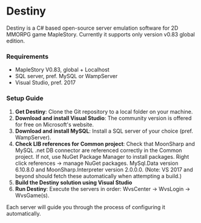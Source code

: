 # Destiny

Destiny is a C# based open-source server emulation software for 2D MMORPG game MapleStory. Currently it supports only version v0.83 global edition.

### Requirements
- MapleStory V0.83, global + Localhost
- SQL server, pref. MySQL or WampServer
- Visual Studio, pref. 2017

### Setup Guide
1. **Get Destiny**: Clone the Git repository to a local folder on your machine.
2. **Download and install Visual Studio**: The community version is offered for free on Microsoft's website.
3. **Download and install MySQL**: Install a SQL server of your choice (pref. WampServer).
4. **Check LIB references for Common project**: Check that MoonSharp and MySQL .net DB connector are referenced correctly in the Common project. If not, use NuGet Package Manager to install packages. Right click references -> manage NuGet packages. MySql.Data version 6.10.8.0 and MoonSharp.Interpreter version 2.0.0.0. (Note: VS 2017 and beyond should fetch these automatically when attempting a build.)  
4. **Build the Destiny solution using Visual Studio**
5. **Run Destiny**: Execute the servers in order: WvsCenter -> WvsLogin -> WvsGame(s).

Each server will guide you through the process of configuring it automatically.
